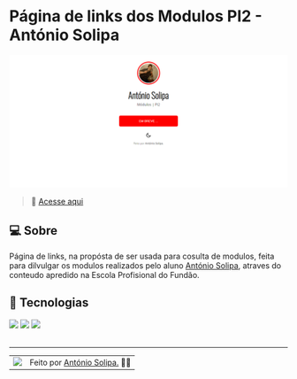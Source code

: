 # Página de links dos Modulos PI2 - António Solipa

![Imagem de resultado do projeto](./assets/Links.png)
<br>

> 🚀 <a href="https://links-modulos-pi-2.vercel.app/">Acesse aqui</a>

## 💻 Sobre

Página de links, na propósta de ser usada para cosulta de modulos, feita para dilvulgar os modulos realizados pelo aluno <a href="https://github.com/asolipa1">António Solipa</a>, atraves do conteudo apredido na Escola Profisional do Fundão.


## 🧠 Tecnologias

<div>
    <img src="https://img.shields.io/badge/HTML5-E34F26?style=for-the-badge&logo=html5&logoColor=white" />
    <img src="https://img.shields.io/badge/CSS3-1572B6?style=for-the-badge&logo=css3&logoColor=white" />
    <img src="https://img.shields.io/badge/JavaScript-F7DF1E?style=for-the-badge&logo=javascript&logoColor=black" />
</div>
<br>

---

<table>
  <tr>
    <td>
      <img src="https://github.com/asolipa1.png" width="100px" />
    </td>
    <td>
      Feito por <a href="https://github.com/asolipa1">António Solipa.</a> 🙋‍♂️
    </td>
  </tr>
</table>
